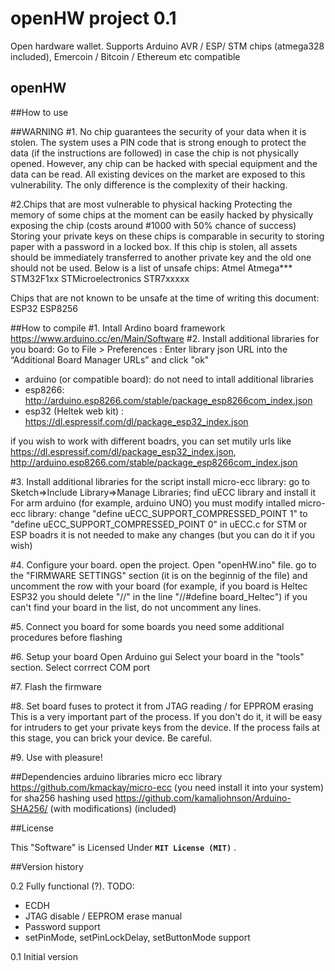 openHW project 0.1
=================
Open hardware wallet. Supports Arduino AVR / ESP/ STM chips (atmega328 included), Emercoin / Bitcoin / Ethereum etc compatible

## openHW

##How to use


##WARNING
#1. No chip guarantees the security of your data when it is stolen.
The system uses a PIN code that is strong enough to protect the data (if the instructions are followed) in case the chip is not physically opened.
However, any chip can be hacked with special equipment and the data can be read. 
All existing devices on the market are exposed to this vulnerability. The only difference is the complexity of their hacking.

#2.Chips that are most vulnerable to physical hacking
Protecting the memory of some chips at the moment can be easily hacked by physically exposing the chip 
(costs around #1000 with 50% chance of success)
Storing your private keys on these chips is comparable in security to storing paper with a password in a locked box.
If this chip is stolen, all assets should be immediately transferred to another private key and the old one should not be used.
Below is a list of unsafe chips:
Atmel Atmega***
STM32F1xx
STMicroelectronics STR7xxxxx

Chips that are not known to be unsafe at the time of writing this document:
ESP32
ESP8256


##How to compile
#1. Intall Ardino board framework
  https://www.arduino.cc/en/Main/Software
#2. Install additional libraries for you board:
  Go to File > Preferences : Enter library json URL into the “Additional Board Manager URLs” and click "ok"
  * arduino (or compatible board): do not need to intall additional libraries 
  * esp8266: http://arduino.esp8266.com/stable/package_esp8266com_index.json 
  * esp32 (Heltek web kit) : https://dl.espressif.com/dl/package_esp32_index.json
  
  
  if you wish to work with different boadrs, you can set mutily urls like 
    https://dl.espressif.com/dl/package_esp32_index.json, http://arduino.esp8266.com/stable/package_esp8266com_index.json
  
#3. Install additional libraries for the script
   install micro-ecc library: go to Sketch=>Include Library=>Manage Libraries; find uECC library and install it
   For arm arduino (for example, arduino UNO) you must modify intalled micro-ecc library: 
     change "define uECC_SUPPORT_COMPRESSED_POINT 1" to "define uECC_SUPPORT_COMPRESSED_POINT 0" in uECC.c
   for STM or ESP boadrs it is not needed to make any changes (but you can do it if you wish)

#4. Configure your board.
   open the project.  Open "openHW.ino" file. go to the "FIRMWARE SETTINGS" section (it is on the beginnig of the file)
   and uncomment the row with your board 
   (for example, if you board is Heltec ESP32 you should delete "//" in the line "//#define board_Heltec")
   if you can't find your board in the list, do not uncomment any lines. 
   
#5. Connect you board
   for some boards you need some additional procedures before flashing

#6. Setup your board
	Open Arduino gui
	Select your board in the "tools" section. Select corrrect COM port
	
#7. Flash the firmware	

#8. Set board fuses to protect it from JTAG reading / for EPPROM erasing
This is a very important part of the process. If you don't do it, it will be easy for intruders to get your private keys from the device.
If the process fails at this stage, you can brick your device. Be careful.

#9. Use with pleasure!

##Dependencies
arduino libraries
micro ecc library https://github.com/kmackay/micro-ecc (you need install it into your system)
for sha256 hashing used https://github.com/kamaljohnson/Arduino-SHA256/ (with modifications) (included) 

##License

This "Software" is Licensed Under  **`MIT License (MIT)`** .

##Version history

0.2
Fully functional (?). 
TODO: 
  - ECDH
  - JTAG disable / EEPROM erase manual
  - Password support
  - setPinMode, setPinLockDelay, setButtonMode support

0.1 
Initial version